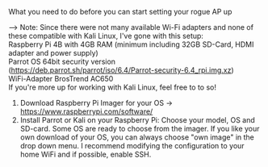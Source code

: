 What you need to do before you can start setting your rogue AP up

--> Note: Since there were not many available Wi-Fi adapters and none of these compatible with Kali Linux, I've gone with this setup: <br>
    Raspberry Pi 4B with 4GB RAM (minimum including 32GB SD-Card, HDMI adapter and power supply) <br>
    Parrot OS 64bit security version (https://deb.parrot.sh/parrot/iso/6.4/Parrot-security-6.4_rpi.img.xz) <br>
    WiFi-Adapter BrosTrend AC650 <br>
If you're more up for working with Kali Linux, feel free to to so!

1. Download Raspberry Pi Imager for your OS -> https://www.raspberrypi.com/software/
2. Install Parrot or Kali on your Raspberry Pi:
    Choose your model, OS and SD-card. Some OS are ready to choose from the imager. If you like your own download of your OS, you can always choose "own image" in the drop down menu. I recommend modifying the configuration to your home WiFi and if possible, enable SSH.  
